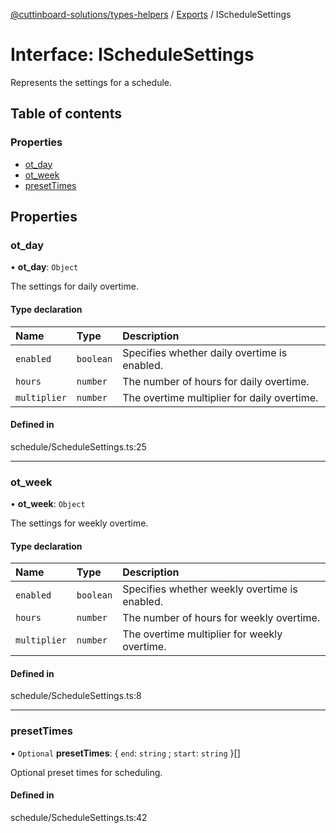 [@cuttinboard-solutions/types-helpers](../README.md) / [Exports](../modules.md) / IScheduleSettings

# Interface: IScheduleSettings

Represents the settings for a schedule.

## Table of contents

### Properties

- [ot\_day](IScheduleSettings.md#ot_day)
- [ot\_week](IScheduleSettings.md#ot_week)
- [presetTimes](IScheduleSettings.md#presettimes)

## Properties

### ot\_day

• **ot\_day**: `Object`

The settings for daily overtime.

#### Type declaration

| Name | Type | Description |
| :------ | :------ | :------ |
| `enabled` | `boolean` | Specifies whether daily overtime is enabled. |
| `hours` | `number` | The number of hours for daily overtime. |
| `multiplier` | `number` | The overtime multiplier for daily overtime. |

#### Defined in

schedule/ScheduleSettings.ts:25

___

### ot\_week

• **ot\_week**: `Object`

The settings for weekly overtime.

#### Type declaration

| Name | Type | Description |
| :------ | :------ | :------ |
| `enabled` | `boolean` | Specifies whether weekly overtime is enabled. |
| `hours` | `number` | The number of hours for weekly overtime. |
| `multiplier` | `number` | The overtime multiplier for weekly overtime. |

#### Defined in

schedule/ScheduleSettings.ts:8

___

### presetTimes

• `Optional` **presetTimes**: { `end`: `string` ; `start`: `string`  }[]

Optional preset times for scheduling.

#### Defined in

schedule/ScheduleSettings.ts:42
